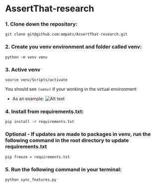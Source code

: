 # AssertThat-research

### 1. Clone down the repository:
`git clone git@github.com:ampats/AssertThat-research.git`

### 2. Create you venv environment and folder called venv:
`python -m venv venv`

### 3. Active venv
`source venv/Scripts/activate`

You should see `(venv)` if your working in the virtual environment
- As an example:
![Alt text](docs/images/venvActivated.png)

### 4. Install from requirements.txt:
`pip install -r requirements.txt`

### Optional - If updates are made to packages in venv, run the following command in the **root directory** to update requirements.txt 
`pip freeze > requirements.txt`

### 5. Run the following command in your terminal:
`python sync_features.py`